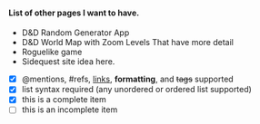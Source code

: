 #### List of other pages I want to have.
* D&D Random Generator App
* D&D World Map with Zoom Levels That have more detail
* Roguelike game
* Sidequest site idea here.

- [x] @mentions, #refs, [links](), **formatting**, and <del>tags</del> supported
- [x] list syntax required (any unordered or ordered list supported)
- [x] this is a complete item
- [ ] this is an incomplete item

